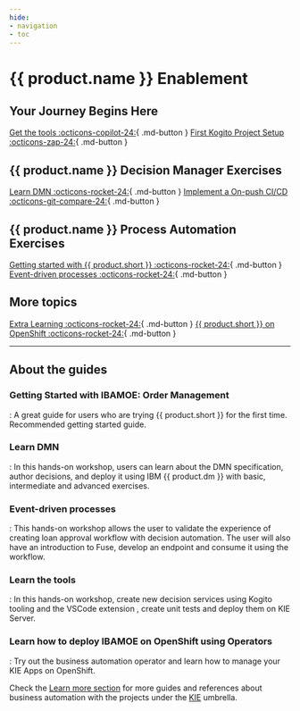 ```yaml
---
hide:
- navigation
- toc
---
```


# {{ product.name }} Enablement

## Your Journey Begins Here

[Get the tools :octicons-copilot-24:](guided_exercises/00_get_tools/introduction.md){ .md-button }
[First Kogito Project Setup :octicons-zap-24:](guided_exercises/01_getting_started/introduction.md){ .md-button }

## {{ product.name }} Decision Manager Exercises

[Learn DMN :octicons-rocket-24:](guided_exercises/03_dmn/introduction.md){ .md-button }
[Implement a On-push CI/CD :octicons-git-compare-24:](guided_exercises/03c_CICD/introduction.md){ .md-button }

## {{ product.name }} Process Automation Exercises

[Getting started with {{ product.short }} :octicons-rocket-24:](guided_exercises/04_order_management/01_try-order-management-app.md){ .md-button }
[Event-driven processes :octicons-rocket-24:](guided_exercises/05_bam_kafka/00_introduction.md){ .md-button }

## More topics

[Extra Learning :octicons-rocket-24:](guided_exercises/tools/introduction.md){ .md-button }
[{{ product.short }} on OpenShift :octicons-rocket-24:](guided_exercises/operator/introduction.md){ .md-button }

---

## About the guides

### Getting Started with IBAMOE: Order Management

: A great guide for users who are trying {{ product.short }} for the first time. Recommended getting started guide.

### Learn DMN

: In this hands-on workshop, users can learn about the DMN specification, author decisions, and deploy it using IBM {{ product.dm }} with basic, intermediate and advanced exercises.

### Event-driven processes

: This hands-on workshop allows the user to validate the experience of creating loan approval workflow with decision automation. The user will also have an introduction to Fuse, develop an endpoint and consume it using the workflow.

### Learn the tools

: In this hands-on workshop, create new decision services using Kogito tooling and the VSCode extension , create unit tests and deploy them on KIE Server.

### Learn how to deploy IBAMOE on OpenShift using Operators

:  Try out the business automation operator and learn how to manage your KIE Apps on OpenShift.

Check the [Learn more section](more.md) for more guides and references about business automation with the projects under the [KIE](https://kie.org) umbrella.
